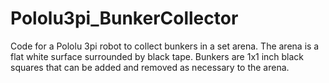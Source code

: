 # Pololu3pi_BunkerCollector
Code for a Pololu 3pi robot to collect bunkers in a set arena. The arena is a flat white surface surrounded by black tape. Bunkers are 1x1 inch black squares that can be added and removed as necessary to the arena.
